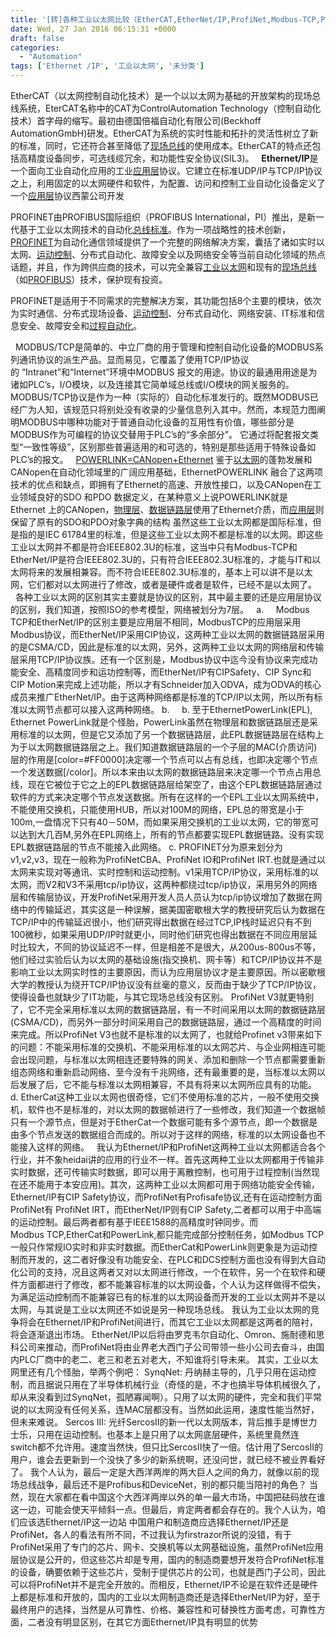 ```yaml
---
title: '[转]各种工业以太网比较（EtherCAT,EtherNet/IP,ProfiNet,Modbus-TCP,Powerlink）'
date: Wed, 27 Jan 2016 06:15:31 +0000
draft: false
categories:
  - "Automation"
tags: ['Ethernet /IP', '工业以太网', '未分类']
---
```


EtherCAT（以太网控制自动化技术）是一个以以太网为基础的开放架构的现场总线系统，EterCAT名称中的CAT为ControlAutomation Technology（控制自动化技术）首字母的缩写。最初由德国倍福自动化有限公司(Beckhoff AutomationGmbH)研发。EtherCAT为系统的实时性能和拓扑的灵活性树立了新的标准，同时，它还符合甚至降低了[现场总线](http://baike.baidu.com/view/15180.htm)的使用成本。EtherCAT的特点还包括高精度设备同步，可选线缆冗余，和功能性安全协议(SIL3)。   **Ethernet/IP**是一个面向工业自动化应用的工业[应用层](http://baike.baidu.com/view/239619.htm)协议。它建立在标准UDP/IP与TCP/IP协议之上，利用固定的以太网硬件和软件，为配置、访问和控制工业自动化设备定义了一个[应用层](http://baike.baidu.com/view/239619.htm)协议西蒙公司开发  

PROFINET由PROFIBUS国际组织（PROFIBUS International，PI）推出，是新一代基于工业以太网技术的自动化[总线标准](http://baike.baidu.com/view/672343.htm)。作为一项战略性的技术创新，[PROFINET](http://baike.baidu.com/view/835484.htm)为自动化通信领域提供了一个完整的网络解决方案，囊括了诸如实时以太网、[运动控制](http://baike.baidu.com/view/1501678.htm)、分布式自动化、故障安全以及网络安全等当前自动化领域的热点话题，并且，作为跨供应商的技术，可以完全兼容[工业以太网](http://baike.baidu.com/view/568270.htm)和现有的[现场总线](http://baike.baidu.com/view/15180.htm)（如[PROFIBUS](http://baike.baidu.com/view/14965.htm)）技术，保护现有投资。

PROFINET是适用于不同需求的完整解决方案，其功能包括8个主要的模块，依次为实时通信、分布式现场设备、[运动控制](http://baike.baidu.com/view/1501678.htm)、分布式自动化、网络安装、IT标准和信息安全、故障安全和[过程自动化](http://baike.baidu.com/view/5981041.htm)。

  MODBUS/TCP是简单的、中立厂商的用于管理和控制自动化设备的MODBUS系列通讯协议的派生产品。显而易见，它覆盖了使用TCP/IP协议的 “Intranet”和“Internet”环境中MODBUS 报文的用途。协议的最通用用途是为诸如PLC’s，I/O模块，以及连接其它简单域总线或I/O模块的网关服务的。 MODBUS/TCP协议是作为一种（实际的）自动化标准发行的。既然MODBUS已经广为人知，该规范只将别处没有收录的少量信息列入其中。然而，本规范力图阐明MODBUS中哪种功能对于普通自动化设备的互用性有价值，哪些部分是MODBUS作为可编程的协议交替用于PLC’s的“多余部分”。 它通过将配套报文类型“一致性等级”，区别那些普遍适用的和可选的，特别是那些适用于特殊设备如PLC’s的报文。   [POWERLINK=CANopen+Ethernet](http://baike.baidu.com/view/5997651.htm?fr=aladdin#1_1) 鉴于[以太网](http://baike.baidu.com/view/848.htm)的蓬勃发展和CANopen在自动化领域里的广阔应用基础，EthernetPOWERLINK 融合了这两项技术的优点和缺点，即拥有了Ethernet的高速、开放性接口，以及CANopen在工业领域良好的SDO 和PDO 数据定义，在某种意义上说POWERLINK就是Ethernet 上的CANopen，[物理层](http://baike.baidu.com/view/239585.htm)、[数据链路层](http://baike.baidu.com/view/239592.htm)使用了Ethernet介质，而[应用层](http://baike.baidu.com/view/239619.htm)则保留了原有的SDO和PDO对象字典的结构 虽然这些工业以太网都是国际标准，但是指的是IEC 61784里的标准，但是这些工业以太网不都是标准的以太网。即这些工业以太网并不都是符合IEEE802.3U的标准，这当中只有Modbus-TCP和EtherNet/IP是符合IEEE802.3U的，只有符合IEEE802.3U标准的，才能与IT和以太网将来的发展相兼容。而不符合IEEE802.3U标准的，基本上可以讲不是以太网，它们都对以太网进行了修改，或者是硬件或者是软件，已经不是以太网了。     各种工业以太网的区别其实主要就是协议的区别，其中最主要的还是应用层协议的区别，我们知道，按照ISO的参考模型，网络被划分为7层。   a.     Modbus TCP和EtherNet/IP的区别主要是应用层不相同，ModbusTCP的应用层采用Modbus协议，而EtherNet/IP采用CIP协议，这两种工业以太网的数据链路层采用的是CSMA/CD，因此是标准的以太网，另外，这两种工业以太网的网络层和传输层采用TCP/IP协议族。还有一个区别是，Modbus协议中迄今没有协议来完成功能安全、高精度同步和运功控制等，而EtherNet/IP有CIPSafety、CIP Sync和CIP Motion来完成上述功能，所以才有Schneider加入ODVA，成为ODVA的核心成员来推广EtherNet/IP。由于这两种网络都是标准的TCP/IP以太网，所以所有标准以太网节点都可以接入这两种网络。 b.     b. 至于EthernetPowerLink(EPL), Ethernet PowerLink就是个怪胎，PowerLink虽然在物理层和数据链路层还是采用标准的以太网，但是它又添加了另一个数据链路层，此EPL数据链路层在结构上为于以太网数据链路层之上。我们知道数据链路层的一个子层的MAC(介质访问)层的作用是\[color=#FF0000\]决定哪一个节点可以占有总线，也即决定哪个节点一个发送数据\[/color\]。所以本来由以太网的数据链路层来决定哪一个节点占用总线，现在它被位于它之上的EPL数据链路层给架空了，由这个EPL数据链路层通过软件的方式来决定哪个节点发送数据。所有在这样的一个EPL工业以太网系统中，不能使用交换机，只能使用HUB，所以对100M的网络，EPL总的带宽是小于100m,一盘情况下只有40－50M，而如果采用交换机的工业以太网，它的带宽可以达到大几百M,另外在EPL网络上，所有的节点都要实现EPL数据链路。没有实现EPL数据链路层的节点不能接入此网络。 c. PROFINET分为原来划分为v1,v2,v3，现在一般称为ProfiNetCBA、ProfiNet IO和ProfiNet IRT.也就是通过以太网来实现对等通讯、实时控制和运动控制。v1采用TCP/IP协议，采用标准的以太网，而V2和V3不采用tcp/ip协议，这两种都绕过tcp/ip协议，采用另外的网络层和传输层协议，开发ProfiNet采用开发人员人员认为tcp/ip协议增加了数据在网络中的传输延迟，其实这是一种误解，据美国密歇根大学的教授研究后认为数据在TCP/IP中的传输延迟很小，他们研究得出数据在经过TCP,IP栈时延迟只有不到100微秒，如果采用UDP/IP时就更小，同时他们研究也得出数据在不同应用层延时比较大，不同的协议延迟不一样，但是相差不是很大，从200us-800us不等，他们经过实验后认为以太网的基础设施(指交换机、网卡等）和TCP/IP协议并不是影响工业以太网实时性的主要原因，而认为应用层协议才是主要原因。所以密歇根大学的教授认为绕开TCP/IP协议没有丝毫的意义，反而由于缺少了TCP/IP协议，使得设备也就缺少了IT功能，与其它现场总线没有区别。 ProfiNet V3就更特别了，它不完全采用标准以太网的数据链路层，有一不时间采用以太网的数据链路层(CSMA/CD)，而另外一部分时间采用自己的数据链路层，通过一个高精度的时间来完成。所以ProfiNet V3也就不是标准的以太网了，也就给Profinet v3带来如下的问题：不能采用标准的交换机、不能采用标准的以太网芯片、与企业网相连可能会出现问题，与标准以太网相连还要特殊的网关、添加和删除一个节点都需要重新组态网络和重新启动网络、至今没有千兆网络，还有最重要的是，当标准以太网以后发展了后，它不能与标准以太网相兼容，不具有将来以太网所应具有的功能。 d. EtherCat这种工业以太网也很奇怪，它们不使用标准的芯片，一般不使用交换机，软件也不是标准的，对以太网的数据帧进行了一些修改，我们知道一个数据帧只有一个源节点，但是对于EtherCat一个数据可能有多个源节点，即一个数据是由多个节点发送的数据组合而成的。所以对于这样的网络，标准的以太网设备也不能接入这样的网络。   我认为Ethernet/IP和ProfiNet这两种工业以太网都适合各个行业，并不象heidai讲的应用的行业不一样。首先这两种工业以太网都用于传输非实时数据，还可传输实时数据，即可以用于离散控制，也可用于过程控制(当然现在还不能用于本安应用)。其次，这两种工业以太网都可用于网络功能安全传输，Ethernet/IP有CIP Safety协议，而ProfiNet有Profisafe协议,还有在运动控制方面ProfiNet有 ProfiNet IRT，而EtherNet/IP则有CIP Safety,二者都可以用于中高端的运动控制。最后两者都有基于IEEE1588的高精度时钟同步。而Modbus TCP,EtherCat和PowerLink,都只能完成部分控制任务，如Modbus TCP一般只作常规IO实时和非实时数据。而EtherCat和PowerLink则更象是为运动控制而开发的，这二者好像没有功能安全、在PLC和DCS控制方面也没有得到大自动化公司的支持，况且这两者又对以太网进行修改，一个在软件，另一个在软件和硬件方面都进行了修改，都不能兼容标准的以太网设备，个人认为这样做得不偿失，为满足运动控制而不能兼容已有的标准的以太网设备而开发的工业以太网并不是以太网，与其说是工业以太网还不如说是另一种现场总线。 我认为工业以太网的竞争将会在Ethernet/IP和ProfiNet间进行，而其它工业以太网都是这两者的陪衬，将会逐渐退出市场。 EtherNet/IP以后将由罗克韦尔自动化、Omron、施耐德和思科公司来推动，而ProfiNet将由业界老大西门子公司带领一些小公司去奋斗，由国内PLC厂商中的老二、老三和老五对老大，不知谁将引导未来。 其实，工业以太网里还有几个怪胎，举两个例吧： SynqNet: 丹纳赫主导的，几乎只用在运动控制，而且据说只用在了半导体机械行业（奇怪的是，不才也搞半导体机械很久了，却从来没看到过SynqNet，孤陋寡闻啊）。只用了以太网的硬件，完全和我们平常说的以太网没有任何关系，连MAC层都没有。当然如此运用，速度性能当然好，但未来难说。 Sercos III: 光纤SercosII的新一代以太网版本，背后推手是博世力士乐，只用在运动控制。也基本上是只用了以太网底层硬件，系统里竟然连switch都不允许用。速度当然快，但只比SercosII快了一倍。估计用了SercosII的用户，谁会去更新到一个没快了多少的新系统啊，还没问世，就已经不被业界看好了。 我个人认为，最后一定是大西洋两岸的两大巨人之间的角力，就像以前的现场总线战争，最后还不是Profibus和DeviceNet，别的都只能当陪衬的角色？ 当然，现在大家都在看中国这个大西洋两岸以外的单一最大市场，中国把砝码放在谁这一边，可能会使天平倾斜一点。但最后，肯定两者都会存在的。我个人认为，咱们应该选Ethernet/IP这一边站 中国用户和制造商应选择Ethernet/IP还是ProfiNet，各人的看法有所不同，不过我认为firstrazor所说的没错，有于ProfiNet采用了专门的芯片、网卡、交换机等以太网基础设施，虽然ProfiNet应用层协议是公开的，但这些芯片却是专用，国内的制造商要想开发符合ProfiNet标准的设备，确要依赖于这些芯片，受制于提供芯片的公司，也就是西门子公司，因此可以将ProfiNet并不是完全开放的。而相反，Ethernet/IP不论是在软件还是硬件上都是标准和开放的，国内的工业以太网制造商还是选择EtherNet/IP为好，至于最终用户的选择，当然是从可靠性、价格、兼容性和可替换性方面考虑，可靠性方面，二者没有明显区别，在其它方面Ethernet/IP具有明显的优势
